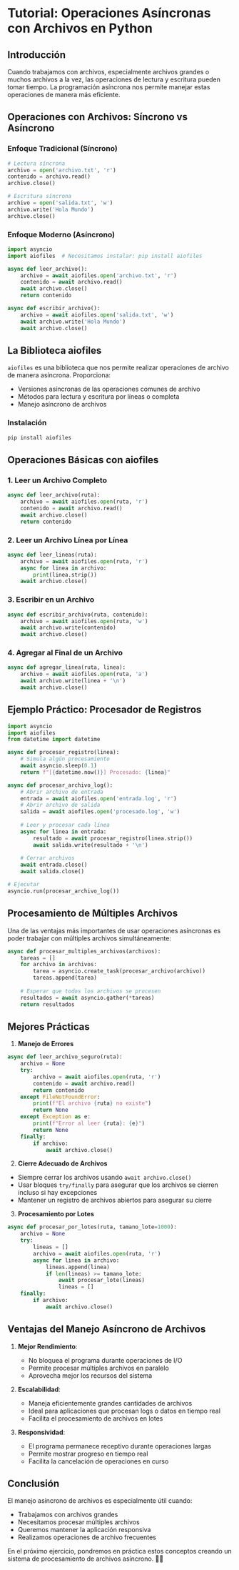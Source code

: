 # Tutorial: Operaciones Asíncronas con Archivos en Python

## Introducción

Cuando trabajamos con archivos, especialmente archivos grandes o muchos archivos a la vez, las operaciones de lectura y escritura pueden tomar tiempo. La programación asíncrona nos permite manejar estas operaciones de manera más eficiente.

## Operaciones con Archivos: Síncrono vs Asíncrono

### Enfoque Tradicional (Síncrono)
```python
# Lectura síncrona
archivo = open('archivo.txt', 'r')
contenido = archivo.read()
archivo.close()

# Escritura síncrona
archivo = open('salida.txt', 'w')
archivo.write('Hola Mundo')
archivo.close()
```

### Enfoque Moderno (Asíncrono)
```python
import asyncio
import aiofiles  # Necesitamos instalar: pip install aiofiles

async def leer_archivo():
    archivo = await aiofiles.open('archivo.txt', 'r')
    contenido = await archivo.read()
    await archivo.close()
    return contenido

async def escribir_archivo():
    archivo = await aiofiles.open('salida.txt', 'w')
    await archivo.write('Hola Mundo')
    await archivo.close()
```

## La Biblioteca aiofiles

`aiofiles` es una biblioteca que nos permite realizar operaciones de archivo de manera asíncrona. Proporciona:
- Versiones asíncronas de las operaciones comunes de archivo
- Métodos para lectura y escritura por líneas o completa
- Manejo asíncrono de archivos

### Instalación
```bash
pip install aiofiles
```

## Operaciones Básicas con aiofiles

### 1. Leer un Archivo Completo
```python
async def leer_archivo(ruta):
    archivo = await aiofiles.open(ruta, 'r')
    contenido = await archivo.read()
    await archivo.close()
    return contenido
```

### 2. Leer un Archivo Línea por Línea
```python
async def leer_lineas(ruta):
    archivo = await aiofiles.open(ruta, 'r')
    async for linea in archivo:
        print(linea.strip())
    await archivo.close()
```

### 3. Escribir en un Archivo
```python
async def escribir_archivo(ruta, contenido):
    archivo = await aiofiles.open(ruta, 'w')
    await archivo.write(contenido)
    await archivo.close()
```

### 4. Agregar al Final de un Archivo
```python
async def agregar_linea(ruta, linea):
    archivo = await aiofiles.open(ruta, 'a')
    await archivo.write(linea + '\n')
    await archivo.close()
```

## Ejemplo Práctico: Procesador de Registros

```python
import asyncio
import aiofiles
from datetime import datetime

async def procesar_registro(linea):
    # Simula algún procesamiento
    await asyncio.sleep(0.1)
    return f"[{datetime.now()}] Procesado: {linea}"

async def procesar_archivo_log():
    # Abrir archivo de entrada
    entrada = await aiofiles.open('entrada.log', 'r')
    # Abrir archivo de salida
    salida = await aiofiles.open('procesado.log', 'w')
    
    # Leer y procesar cada línea
    async for linea in entrada:
        resultado = await procesar_registro(linea.strip())
        await salida.write(resultado + '\n')
    
    # Cerrar archivos
    await entrada.close()
    await salida.close()

# Ejecutar
asyncio.run(procesar_archivo_log())
```

## Procesamiento de Múltiples Archivos

Una de las ventajas más importantes de usar operaciones asíncronas es poder trabajar con múltiples archivos simultáneamente:

```python
async def procesar_multiples_archivos(archivos):
    tareas = []
    for archivo in archivos:
        tarea = asyncio.create_task(procesar_archivo(archivo))
        tareas.append(tarea)
    
    # Esperar que todos los archivos se procesen
    resultados = await asyncio.gather(*tareas)
    return resultados
```

## Mejores Prácticas

1. **Manejo de Errores**
```python
async def leer_archivo_seguro(ruta):
    archivo = None
    try:
        archivo = await aiofiles.open(ruta, 'r')
        contenido = await archivo.read()
        return contenido
    except FileNotFoundError:
        print(f"El archivo {ruta} no existe")
        return None
    except Exception as e:
        print(f"Error al leer {ruta}: {e}")
        return None
    finally:
        if archivo:
            await archivo.close()
```

2. **Cierre Adecuado de Archivos**
- Siempre cerrar los archivos usando `await archivo.close()`
- Usar bloques `try/finally` para asegurar que los archivos se cierren incluso si hay excepciones
- Mantener un registro de archivos abiertos para asegurar su cierre

3. **Procesamiento por Lotes**
```python
async def procesar_por_lotes(ruta, tamano_lote=1000):
    archivo = None
    try:
        lineas = []
        archivo = await aiofiles.open(ruta, 'r')
        async for linea in archivo:
            lineas.append(linea)
            if len(lineas) >= tamano_lote:
                await procesar_lote(lineas)
                lineas = []
    finally:
        if archivo:
            await archivo.close()
```

## Ventajas del Manejo Asíncrono de Archivos

1. **Mejor Rendimiento**:
   - No bloquea el programa durante operaciones de I/O
   - Permite procesar múltiples archivos en paralelo
   - Aprovecha mejor los recursos del sistema

2. **Escalabilidad**:
   - Maneja eficientemente grandes cantidades de archivos
   - Ideal para aplicaciones que procesan logs o datos en tiempo real
   - Facilita el procesamiento de archivos en lotes

3. **Responsividad**:
   - El programa permanece receptivo durante operaciones largas
   - Permite mostrar progreso en tiempo real
   - Facilita la cancelación de operaciones en curso

## Conclusión

El manejo asíncrono de archivos es especialmente útil cuando:
- Trabajamos con archivos grandes
- Necesitamos procesar múltiples archivos
- Queremos mantener la aplicación responsiva
- Realizamos operaciones de archivo frecuentes

En el próximo ejercicio, pondremos en práctica estos conceptos creando un sistema de procesamiento de archivos asíncrono. 📝✨
